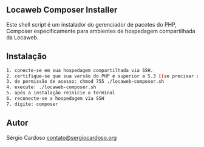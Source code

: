 ## Locaweb Composer Installer

Este shell script é um instalador do gerenciador de pacotes do PHP, Composer especificamente para ambientes de hospedagem compartilhada da Locaweb.

## Instalação
```sh
1. conecte-se em sua hospedagem compartilhada via SSH.
2. certifique-se que sua versão do PHP é superior a 5.3 [(se precisar atualizar veja esse link)](http://wiki.locaweb.com.br/pt-br/Como_alterar_a_vers%C3%A3o_do_PHP)
3. de permissão de acesso: chmod 755 ./locaweb-composer.sh
4. execute: ./locaweb-composer.sh
5. após a instalação reinicie o terminal
6. reconecte-se a hospedagem via SSH
7. digite: composer
```

## Autor
Sérgio Cardoso <contato@sergiocardoso.org>
